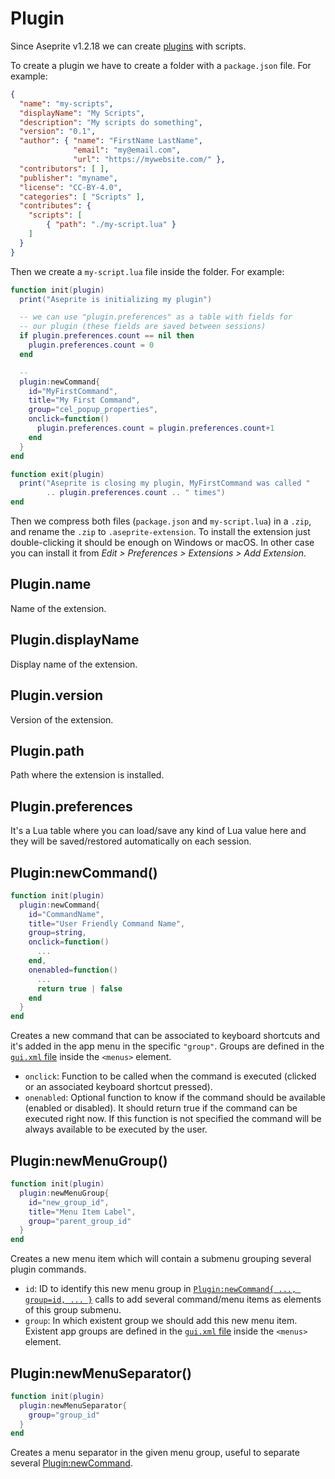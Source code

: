 # Plugin

Since Aseprite v1.2.18 we can create
[plugins](https://www.aseprite.org/docs/extensions/) with scripts.

To create a plugin we have to create a folder with a `package.json` file. For example:

```json
{
  "name": "my-scripts",
  "displayName": "My Scripts",
  "description": "My scripts do something",
  "version": "0.1",
  "author": { "name": "FirstName LastName",
              "email": "my@email.com",
              "url": "https://mywebsite.com/" },
  "contributors": [ ],
  "publisher": "myname",
  "license": "CC-BY-4.0",
  "categories": [ "Scripts" ],
  "contributes": {
    "scripts": [
        { "path": "./my-script.lua" }
    ]
  }
}
```

Then we create a `my-script.lua` file inside the folder. For example:

```lua
function init(plugin)
  print("Aseprite is initializing my plugin")

  -- we can use "plugin.preferences" as a table with fields for
  -- our plugin (these fields are saved between sessions)
  if plugin.preferences.count == nil then
    plugin.preferences.count = 0
  end

  --
  plugin:newCommand{
    id="MyFirstCommand",
    title="My First Command",
    group="cel_popup_properties",
    onclick=function()
      plugin.preferences.count = plugin.preferences.count+1
    end
  }
end

function exit(plugin)
  print("Aseprite is closing my plugin, MyFirstCommand was called "
        .. plugin.preferences.count .. " times")
end
```

Then we compress both files (`package.json` and `my-script.lua`) in a
`.zip`, and rename the `.zip` to `.aseprite-extension`. To install the
extension just double-clicking it should be enough on Windows or
macOS. In other case you can install it from *Edit > Preferences >
Extensions > Add Extension*.

## Plugin.name

Name of the extension.

## Plugin.displayName

Display name of the extension.

## Plugin.version

Version of the extension.

## Plugin.path

Path where the extension is installed.

## Plugin.preferences

It's a Lua table where you can load/save any kind of Lua value here
and they will be saved/restored automatically on each session.

## Plugin:newCommand()

```lua
function init(plugin)
  plugin:newCommand{
    id="CommandName",
    title="User Friendly Command Name",
    group=string,
    onclick=function()
      ...
    end,
    onenabled=function()
      ...
      return true | false
    end
  }
end
```

Creates a new command that can be associated to keyboard shortcuts and
it's added in the app menu in the specific `"group"`. Groups are defined
in the [`gui.xml` file](https://github.com/aseprite/aseprite/blob/main/data/gui.xml)
inside the `<menus>` element.

* `onclick`: Function to be called when the command is executed
  (clicked or an associated keyboard shortcut pressed).
* `onenabled`: Optional function to know if the command should be
  available (enabled or disabled). It should return true if the
  command can be executed right now. If this function is not specified
  the command will be always available to be executed by the user.

## Plugin:newMenuGroup()

```lua
function init(plugin)
  plugin:newMenuGroup{
    id="new_group_id",
    title="Menu Item Label",
    group="parent_group_id"
  }
end
```

Creates a new menu item which will contain a submenu grouping several
plugin commands.

* `id`: ID to identify this new menu group in
  [`Plugin:newCommand{ ..., group=id, ... }`](#pluginnewcommand)
  calls to add several command/menu items as elements of this
  group submenu.
* `group`: In which existent group we should add this new menu item.
  Existent app groups are defined in the
  [`gui.xml` file](https://github.com/aseprite/aseprite/blob/main/data/gui.xml)
  inside the `<menus>` element.

## Plugin:newMenuSeparator()

```lua
function init(plugin)
  plugin:newMenuSeparator{
    group="group_id"
  }
end
```

Creates a menu separator in the given menu group, useful to separate
several [Plugin:newCommand](#pluginnewcommand).
